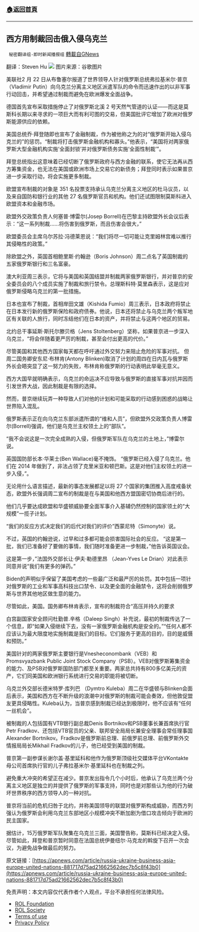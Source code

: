 ###  [:house:返回首頁](https://github.com/ourhimalayas/txt)
---


## 西方用制裁回击俄入侵乌克兰
` 秘密翻译组-即时新闻播报组` [轉載自GNews](https://gnews.org/zh-hans/2052541/)

翻译：Steven Hu
![](https://assets.gnews.org/wp-content/uploads/2022/02/1-348.jpg)
图片来源：谷歌图片

美联社2 月 22 日从布鲁塞尔报道了世界领导人针对俄罗斯总统弗拉基米尔·普京（Vladimir Putin）向乌克兰分离主义地区派遣军队的命令而迅速作出的以非军事行动回击，并希望通过制裁而避免在欧洲爆发全面战争。

德国首先宣布采取措施停止了对俄罗斯北溪 2 号天然气管道的认证——而这是莫斯科长期以来寻求的一项巨大而有利可图的交易，但美国批评它增加了欧洲对俄罗斯能源供应的依赖。

美国总统乔·拜登随即也宣布了金融制裁，作为被他称之为的对“俄罗斯开始入侵乌克兰的”的惩罚。“制裁将打击俄罗斯金融机构和寡头。”他表示，“美国将对两家俄罗斯大型金融机构实施‘全面封锁’并对俄罗斯债务实施‘全面性制裁’”。

拜登总统指出这意味着已经切断了俄罗斯政府与西方金融的联系，使它无法再从西方筹集资金，也无法在美国或欧洲市场上交易它的新债务；拜登同时表示如果普京进一步采取行动，将会实施更多制裁。

欧盟宣布制裁的对象是 351 名投票支持承认乌克兰分离主义地区的杜马议员，以及来自国防和银行业的其他 27 名俄罗斯官员和机构。他们还试图限制莫斯科进入欧盟资本和金融市场。

欧盟外交政策负责人何塞普·博雷尔(Josep Borrell)在巴黎主持欧盟外长会议后表示：“这一系列制裁……将伤害到俄罗斯，而且伤害会很大，”

欧盟委员会主席乌尔苏拉·冯德莱恩说：“我们将尽一切可能让克里姆林宫难以推行其侵略性的政策。”

除欧盟之外，英国首相鲍里斯·约翰逊（Boris Johnson）周二点名了英国制裁的五家俄罗斯银行和三名富豪。

澳大利亚周三表示，它将与美国和英国结盟并制裁两家俄罗斯银行，并对普京的安全委员会的八个成员实施了制裁和旅行禁令。总理斯科特·莫里森表示，这是应对俄罗斯侵略乌克兰的第一批措施。

日本也宣布了制裁，首相岸田文雄（Kishida Fumio）周三表示，日本政府将禁止在日本发行新的俄罗斯保险和政府债券。他说，日本还将禁止与乌克兰两个叛军地区有关联的人旅行，同时冻结他们在日本的资产，并将禁止与这两个地区的贸易。

北约总干事延斯·斯托尔滕贝格（Jens Stoltenberg）坚称，如果普京进一步深入乌克兰，“将会伴随着更严厉的制裁，甚至会付出更高的代价。”

尽管美国和其他西方国家每天都在呼吁通过外交努力来阻止危险的军事对抗。 但周二国务卿安东尼·布林肯(Antony Blinken)取消了计划的周四在日内瓦与俄罗斯外长会晤突显了这一努力的失败，布林肯称俄罗斯的行动表明此举毫无意义。

西方大国早就明确表示，乌克兰的命运决不应导致与俄罗斯的直接军事对抗并因而引发世界大战，因此制裁是有限的选择。

然而，普京继续玩弄一种导致人们对他的计划和可能采取的行动感到困惑的战略让世界陷入混乱。

俄罗斯表示正在向乌克兰东部派遣所谓的“维和人员”，但欧盟外交政策负责人博雷尔(Borrell)强调，他们是乌克兰主权领土上的“部队”。

“我不会说这是一次完全成熟的入侵，但俄罗斯军队在乌克兰的土地上，”博雷尔说。

英国国防部长本·华莱士(Ben Wallace)毫不掩饰。 “俄罗斯已经入侵了乌克兰。他们在 2014 年做到了，非法占领了克里米亚和顿巴斯。这是对他们主权领土的进一步入侵，”。

无论用什么语言描述，最新的事态发展都足以将 27 个国家的集团推入高度戒备状态，欧盟外长强调周二宣布的制裁是在与美国和他西方盟国密切协商后进行的。

他们几乎要达成欧盟和华盛顿威胁要全面军事介入基辅仍然控制的国家领土的“大规模”一揽子计划。

“我们的反应方式决定我们的后代对我们的评价”西蒙尼特（Simonyte）说。

不过，英国的约翰逊说，过早和过多都可能会损害国际社会的反应。 “这是第一批，我们已准备好了要做的事情，我们随时准备更进一步制裁，”他告诉英国议会。

这是第一步，”法国外交部长让·伊夫·勒德里昂 （Jean-Yves Le Drian）对此表示同意并说“我们有更多的弹药。”

Biden的声明似乎保留了美国考虑的一些最广泛和最严厉的处罚。其中包括一项针对俄罗斯的工业和军事高科技出口禁令、以及更全面的金融禁令，这将会削弱俄罗斯与世界其他地区做生意的能力。

尽管如此，美国。国务卿布林肯表示，宣布的制裁符合“高压并持久的要求

白宫副国家安全顾问杜勤普.辛格（Daleep Singh）补充说，最初的制裁传达了一个信息，即“如果入侵继续下去，没有一家俄罗斯金融机构是安全的。”“任何人都不应该认为最大限度地实施制裁是我们的目标。它们服务于更高的目的，目的是威慑和预防。”

美国针对的两家俄罗斯主要银行是Vnesheconombank（VEB）和Promsvyazbank Public Joint Stock Company（PSB）。VEB对俄罗斯筹集资金的能力、及PSB对俄罗斯国防部门都至关重要。两家总共持有800多亿美元的资产，它们同美国和欧洲银行系统进行交易的职能将被切断。

乌克兰外交部长德米特罗·库列巴 （Dymtro Kuleba）周二在华盛顿与Blinken会面后表示，美国和西方在不断升级的浪潮中对俄罗斯的制裁可能会奏效，但他敦促盟友更具侵略性。Kuleba认为，当普京感到制裁已经达到极限时，他不应该有“任何一丝机会”。

被制裁的人包括国有VTB银行副总裁Denis Bortnikov和PSB董事长兼首席执行官Petr Fradkov、还包括VTB官员的父亲、联邦安全局局长兼安全理事会常任理事国Alexander Bortnikov。Fradkov是俄罗斯前总理、前俄罗前总理、前俄罗斯外交情报局局长Mikhail Fradkov的儿子，他已经受到美国的制裁。

普京第一副参谋长谢尔盖·基里延科和他作为俄罗斯顶级社交媒体平台VKontakte母公司首席执行官的儿子弗拉基米尔·基里延科也在制裁之列。

避免重大冲突的希望正在减少。普京发出指令几个小时后，他承认了乌克兰两个分离主义地区是独立的并提供了俄罗斯的军事支持，同时也是对那些认为他的行为破坏世界秩序的西方领导人的一种对抗。

普京将当前的危机归咎于北约，并称美国领导的联盟对俄罗斯构成威胁，而西方列强认为俄罗斯会利用乌克兰东部地区小规模冲突不断加剧为借口攻击倾向于欧洲的民主国家。

据估计，15万俄罗斯军队聚集在乌克兰三面，美国警告称，莫斯科已经决定入侵。尽管如此，拜登和普京暂时同意在法国总统伊曼纽尔·马克龙的斡旋下召开一次会议，为避免战争做最后的努力。

原文链接：[https://apnews.com/article/russia-ukraine-business-asia-europe-united-nations-881717d75ad21662562dec7b5c8f43b0](https://apnews.com/article/russia-ukraine-business-asia-europe-united-nations-881717d75ad21662562dec7b5c8f43b0)

 

免责声明：本文内容仅代表作者个人观点，平台不承担任何法律风险。

- [ROL Foundation](https://rolfoundation.org/)
- [ROL Society](https://rolsociety.org/)
- [Terms of use](https://gnews.org/terms-of-use-3/)
- [Privacy Policy](https://gnews.org/privacy-policy/)
